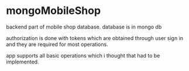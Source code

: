 # mongoMobileShop

backend part of mobile shop database. database is in mongo db

authorization is done with tokens which are obtained through user sign in and they are required for most operations.

app supports all basic operations which i thought that had to be implemented.
